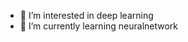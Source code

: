 
- 👀 I’m interested in deep learning
- 🌱 I’m currently learning neuralnetwork


<!---
lsh96179001/lsh96179001 is a ✨ special ✨ repository because its `README.md` (this file) appears on your GitHub profile.
You can click the Preview link to take a look at your changes.
--->
